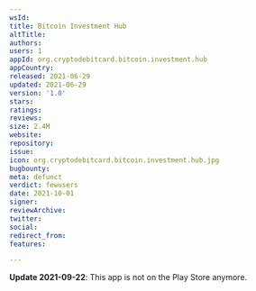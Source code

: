 ```yaml
---
wsId: 
title: Bitcoin Investment Hub
altTitle: 
authors: 
users: 1
appId: org.cryptodebitcard.bitcoin.investment.hub
appCountry: 
released: 2021-06-29
updated: 2021-06-29
version: '1.0'
stars: 
ratings: 
reviews: 
size: 2.4M
website: 
repository: 
issue: 
icon: org.cryptodebitcard.bitcoin.investment.hub.jpg
bugbounty: 
meta: defunct
verdict: fewusers
date: 2021-10-01
signer: 
reviewArchive: 
twitter: 
social: 
redirect_from: 
features: 

---
```


**Update 2021-09-22**: This app is not on the Play Store anymore.
